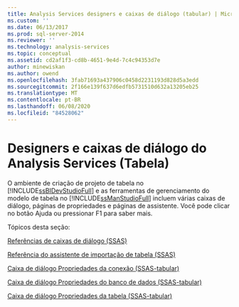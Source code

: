 ```yaml
---
title: Analysis Services designers e caixas de diálogo (tabular) | Microsoft Docs
ms.custom: ''
ms.date: 06/13/2017
ms.prod: sql-server-2014
ms.reviewer: ''
ms.technology: analysis-services
ms.topic: conceptual
ms.assetid: cd2af1f3-cd8b-4651-9e4d-7c4c94353d7e
author: minewiskan
ms.author: owend
ms.openlocfilehash: 3fab71693a437906c0458d2231193d828d5a3edd
ms.sourcegitcommit: 2f166e139f637d6edfb5731510d632a13205eb25
ms.translationtype: MT
ms.contentlocale: pt-BR
ms.lasthandoff: 06/08/2020
ms.locfileid: "84528062"
---
```

# <a name="analysis-services-designers-and-dialog-boxes-tabular"></a>Designers e caixas de diálogo do Analysis Services (Tabela)
  O ambiente de criação de projeto de tabela no [!INCLUDE[ssBIDevStudioFull](../includes/ssbidevstudiofull-md.md)] e as ferramentas de gerenciamento do modelo de tabela no [!INCLUDE[ssManStudioFull](../includes/ssmanstudiofull-md.md)] incluem várias caixas de diálogo, páginas de propriedades e páginas de assistente. Você pode clicar no botão Ajuda ou pressionar F1 para saber mais.  
  
 Tópicos desta seção:  
  
 [Referências de caixas de diálogo &#40;SSAS&#41;](dialog-boxes-reference-ssas.md)  
  
 [Referência do assistente de importação de tabela &#40;SSAS&#41;](table-import-wizard-reference-ssas.md)  
  
 [Caixa de diálogo Propriedades da conexão &#40;SSAS-tabular&#41;](connection-properties-dialog-box-ssas-tabular.md)  
  
 [Caixa de diálogo Propriedades do banco de dados &#40;SSAS-tabular&#41;](database-properties-dialog-box-ssas-tabular.md)  
  
 [Caixa de diálogo Propriedades da tabela &#40;SSAS-tabular&#41;](table-properties-dialog-box-ssas-tabular.md)  
  
  
